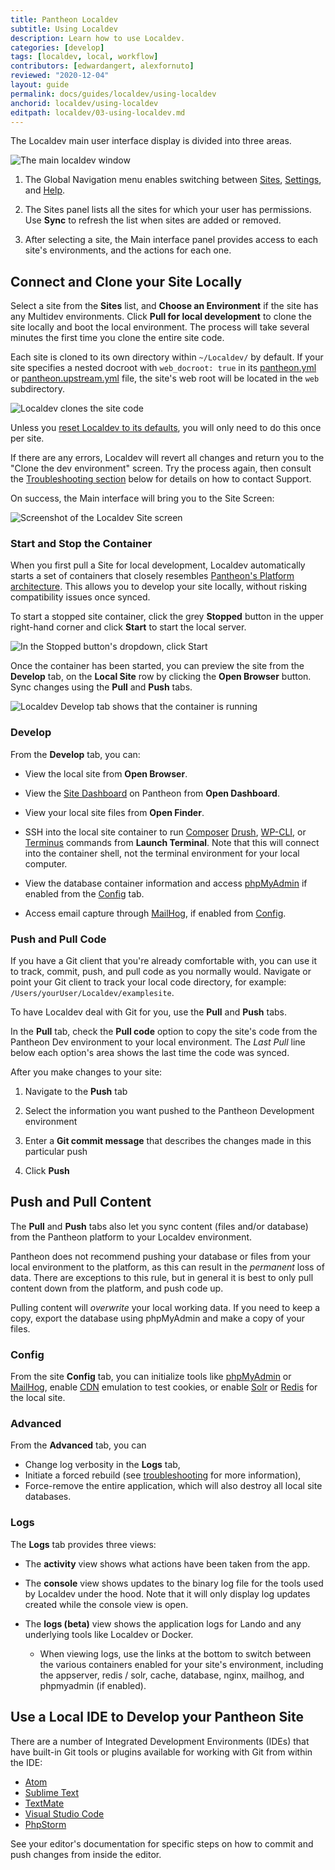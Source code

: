 ```yaml
---
title: Pantheon Localdev
subtitle: Using Localdev
description: Learn how to use Localdev.
categories: [develop]
tags: [localdev, local, workflow]
contributors: [edwardangert, alexfornuto]
reviewed: "2020-12-04"
layout: guide
permalink: docs/guides/localdev/using-localdev
anchorid: localdev/using-localdev
editpath: localdev/03-using-localdev.md
---
```


The Localdev main user interface display is divided into three areas.

![The main localdev window](../../../images/localdev/localdev-overview.png)

1. The Global Navigation menu enables switching between [Sites](#connect-and-clone-your-site-locally), [Settings](#settings), and [Help](#help).

1. The Sites panel lists all the sites for which your user has permissions. Use **Sync** to refresh the list when sites are added or removed.

1. After selecting a site, the Main interface panel provides access to each site's environments, and the actions for each one.

## Connect and Clone your Site Locally

Select a site from the **Sites** list, and **Choose an Environment** if the site has any Multidev environments. Click **Pull for local development** to clone the site locally and boot the local environment. The process will take several minutes the first time you clone the entire site code.

Each site is cloned to its own directory within `~/Localdev/` by default. If your site specifies a nested docroot with `web_docroot: true` in its [pantheon.yml](/pantheon-yml/#site-local-configurations-pantheonyml) or [pantheon.upstream.yml](/pantheon-yml/#custom-upstream-configurations-pantheonupstreamyml) file, the site's web root will be located in the `web` subdirectory.

![Localdev clones the site code](../../../images/localdev/localdev-cloning-site.png)

Unless you [reset Localdev to its defaults](#log-out-and-reset-to-defaults), you will only need to do this once per site.

If there are any errors, Localdev will revert all changes and return you to the "Clone the dev environment" screen. Try the process again, then consult the [Troubleshooting section](#faq-troubleshooting-and-support) below for details on how to contact Support.

On success, the Main interface will bring you to the Site Screen:

![Screenshot of the Localdev Site screen](../../../images/localdev/localdev-site-running-screen.png)

### Start and Stop the Container

When you first pull a Site for local development, Localdev automatically starts a set of containers that closely resembles [Pantheon's Platform architecture](https://pantheon.io/features/elastic-hosting?docs). This allows you to develop your site locally, without risking compatibility issues once synced.

To start a stopped site container, click the grey **Stopped** button in the upper right-hand corner and click **Start** to start the local server.

![In the Stopped button's dropdown, click Start](../../../images/localdev/localdev-start-destroy.png)

Once the container has been started, you can preview the site from the <i className="fa fa-wrench"></i> **Develop** tab, on the **Local Site** row by clicking the **Open Browser** button. Sync changes using the <i className="fa fa-arrow-down"></i> **Pull** and <i className="fa fa-arrow-up"></i> **Push** tabs.

![Localdev Develop tab shows that the container is running](../../../images/localdev/localdev-develop-tab-container-running.png)

### Develop

From the **<i className="fa fa-wrench"></i> Develop** tab, you can:

- View the local site from **Open Browser**.

- View the [Site Dashboard](/sites) on Pantheon from **Open Dashboard**.

- View your local site files from **Open Finder**.

- SSH into the local site container to run [Composer](/composer) [Drush](/drush), [WP-CLI](/wp-cli), or [Terminus](/terminus) commands from **Launch Terminal**. Note that this will connect into the container shell, not the terminal environment for your local computer.

- View the database container information and access [phpMyAdmin](https://www.phpmyadmin.net/) if enabled from the [Config](#Config) tab.

- Access email capture through [MailHog](https://github.com/mailhog/MailHog), if enabled from [Config](#config).

### Push and Pull Code

If you have a Git client that you're already comfortable with, you can use it to track, commit, push, and pull code as you normally would. Navigate or point your Git client to track your local code directory, for example: `/Users/yourUser/Localdev/examplesite`.

To have Localdev deal with Git for you, use the **<i className="fa fa-arrow-down"></i> Pull** and **<i className="fa fa-arrow-up"></i> Push** tabs.

In the **Pull** tab, check the **Pull code** option to copy the site's code from the Pantheon Dev environment to your local environment. The *Last Pull* line below each option's area shows the last time the code was synced.

After you make changes to your site:

1. Navigate to the **<i className="fa fa-arrow-up"></i> Push** tab

1. Select the information you want pushed to the Pantheon Development environment

1. Enter a **Git commit message** that describes the changes made in this particular push

1. Click **Push**

## Push and Pull Content

The **<i className="fa fa-arrow-down"></i> Pull** and **<i className="fa fa-arrow-up"></i> Push** tabs also let you sync content (files and/or database) from the Pantheon platform to your Localdev environment.

<Alert title="Warning" type="danger">

Pantheon does not recommend pushing your database or files from your local environment to the platform, as this can result in the *permanent* loss of data. There are exceptions to this rule, but in general it is best to only pull content down from the platform, and push code up.

Pulling content will *overwrite* your local working data. If you need to keep a copy, export the database using phpMyAdmin and make a copy of your files.

</Alert>

### Config

From the site **<i className="fa fa-cog"></i> Config** tab, you can initialize tools like [phpMyAdmin](https://www.phpmyadmin.net/) or [MailHog](https://github.com/mailhog/MailHog), enable [CDN](/global-cdn) emulation to test cookies, or enable [Solr](/pantheon-search) or [Redis](/redis) for the local site.

### Advanced

From the **<i className="fa fa-bolt"></i> Advanced** tab, you can

- Change log verbosity in the **<i className="fa fa-bug"></i> Logs** tab,
- Initiate a forced rebuild (see [troubleshooting](/guides/localdev/troubleshoot-support) for more information),
- Force-remove the entire application, which will also destroy all local site databases.

### Logs

The **<i className="fa fa-bug"></i> Logs** tab provides three views:

- The **activity** view shows what actions have been taken from the app.

- The **console** view shows updates to the binary log file for the tools used by Localdev under the hood. Note that it will only display log updates created while the console view is open.

- The **logs (beta)** view shows the application logs for Lando and any underlying tools like Localdev or Docker.

  - When viewing logs, use the links at the bottom to switch between the various containers enabled for your site's environment, including the appserver, redis / solr, cache, database, nginx, mailhog, and phpmyadmin (if enabled).

## Use a Local IDE to Develop your Pantheon Site

There are a number of Integrated Development Environments (IDEs) that have built-in Git tools or plugins available for working with Git from within the IDE:

- [Atom](https://atom.io/)
- [Sublime Text](https://www.sublimetext.com/)
- [TextMate](https://macromates.com/)
- [Visual Studio Code](https://code.visualstudio.com)
- [PhpStorm](https://www.jetbrains.com/phpstorm)

See your editor's documentation for specific steps on how to commit and push changes from inside the editor.
